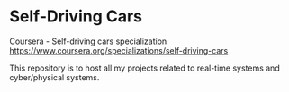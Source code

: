 # Self-Driving Cars

Coursera - Self-driving cars specialization https://www.coursera.org/specializations/self-driving-cars

This repository is to host all my projects related to real-time systems and cyber/physical systems.

